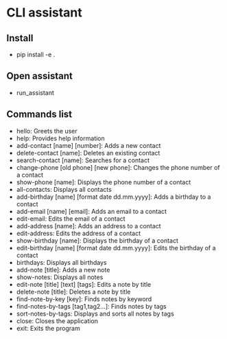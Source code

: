 # CLI assistant

## Install
- pip install -e .

## Open assistant
- run_assistant

## Commands list
- hello: Greets the user
- help: Provides help information
- add-contact [name] [number]: Adds a new contact
- delete-contact [name]: Deletes an existing contact
- search-contact [name]: Searches for a contact
- change-phone [old phone] [new phone]: Changes the phone number of a contact
- show-phone [name]: Displays the phone number of a contact
- all-contacts: Displays all contacts
- add-birthday [name] [format date dd.mm.yyyy]: Adds a birthday to a contact
- add-email [name] [email]: Adds an email to a contact
- edit-email: Edits the email of a contact
- add-address [name]: Adds an address to a contact
- edit-address: Edits the address of a contact
- show-birthday [name]: Displays the birthday of a contact
- edit-birthday [name] [format date dd.mm.yyyy]: Edits the birthday of a contact
- birthdays: Displays all birthdays
- add-note [title]: Adds a new note
- show-notes: Displays all notes
- edit-note [title] [text] [tags]: Edits a note by title
- delete-note [title]: Deletes a note by title
- find-note-by-key [key]: Finds notes by keyword
- find-notes-by-tags [tag1,tag2...]: Finds notes by tags
- sort-notes-by-tags: Displays and sorts all notes by tags
- close: Closes the application
- exit: Exits the program
